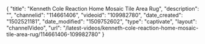 {
    "title": "Kenneth Cole Reaction Home Mosaic Tile Area Rug",
    "description": "",
    "channelid": "114661406",
    "videoid": "109982780",
    "date_created": "1502521181",
    "date_modified": "1509752602",
    "type": "captivate",
    "layout": "channelVideo",
    "url": "\/latest-videos\/kenneth-cole-reaction-home-mosaic-tile-area-rug\/114661406-109982780"
}